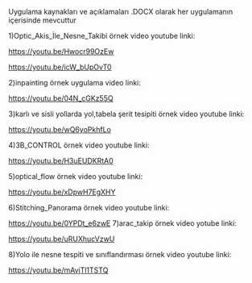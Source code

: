 Uygulama kaynakları ve açıklamaları .DOCX olarak her uygulamanın içerisinde mevcuttur

1)Optic_Akis_İle_Nesne_Takibi örnek video youtube linki:

https://youtu.be/Hwocr99OzEw

https://youtu.be/icW_bUpOvT0

2)inpainting örnek uygulama video linki:

https://youtu.be/04N_cGKz55Q

3)karlı ve sisli yollarda yol,tabela şerit tesipiti örnek video youtube linki:

https://youtu.be/wQ6yoPkhfLo

4)3B_CONTROL örnek video youtube linki:

https://youtu.be/H3uEUDKRtA0

5)optical_flow örnek video youtube linki:

https://youtu.be/xDpwH7EgXHY

6)Stitching_Panorama  örnek video youtube linki:

https://youtu.be/0YPDt_e6zwE
7)arac_takip örnek video yotube linki:

https://youtu.be/uRUXhucVzwU

8)Yolo ile nesne tespiti ve sınıflandırması örnek video youtube linki:

https://youtu.be/mAvjTl1TSTQ


